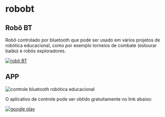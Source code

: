 # robobt
## Robô BT
Robô controlado por bluetooth que pode ser usado em vários projetos de robótica educacional, como por exemplo torneios de combate (estourar balão) e robôs exploradores.  

[![robô BT](http://img.youtube.com/vi/8t1rnAnwjbA/0.jpg)](http://www.youtube.com/watch?v=8t1rnAnwjbA "Robô BT")
## APP
<img src="https://lh3.googleusercontent.com/snpFb21RANGCUJiN84CVkVGtXPsePKhi1j03FP68b0WYrttLS2Ayj5LMPhWHiMPFGQ=w720-h310-rw" alt="controle bluetooth robótica educacional">
<p>O aplicativo de controle pode ser obtido gratuitamente no link abaixo:</p>
<a href="https://play.google.com/store/apps/details?id=appinventor.ai_josedeassisfilho.roboBT" target="_blank"><img src = "https://www.gstatic.com/android/market_images/web/play_prism_hlock_2x.png" alt = "google play"></a>
